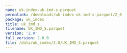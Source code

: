 ```yaml
---
name: uk-index-uk-imd-s-parquet
permalink: /downloads/uk-index-uk-imd-s-parquet/2_0
package: uk_index
title: uk_imd_s
filename: UK_IMD_S.parquet
version: '2.0'
full_version: 2.0.0
file: /data/uk_index/2.0/UK_IMD_S.parquet
---
```

